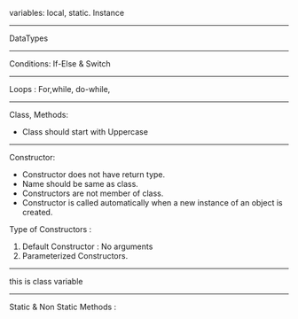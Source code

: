 variables: local, static. Instance

--------------
DataTypes

--------------
Conditions: If-Else & Switch

--------------
Loops : For,while, do-while,

--------------
Class, Methods:
- Class should start with Uppercase
--------------
Constructor:
- Constructor does not have return type.
- Name should be same as class.
- Constructors are not member of class.
- Constructor is called automatically when a new instance of an object is created.

Type of Constructors :
1. Default Constructor : No arguments 
2. Parameterized Constructors. 
--------------
this is class variable 

--------------
Static & Non Static Methods :
